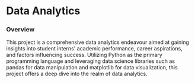 <html>
  <h1> Data Analytics</h1>
  <h3> Overview </h3>
  <p> This project is a comprehensive data analytics endeavour aimed at gaining insights into student interns' academic performance, career aspirations, and factors influencing success. Utilizing Python as the primary programming language and leveraging data science libraries such as pandas for data manipulation and matplotlib for data visualization, this project offers a deep dive into the realm of data analytics. </p>
  

